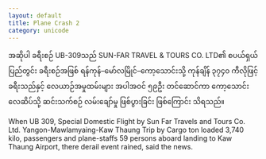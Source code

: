```yaml
---
layout: default
title: Plane Crash 2
category: unicode
---
```


<p class="my"><span class="mm3">အဆိုပါ ခရီးစဉ် UB-309သည် SUN-FAR TRAVEL &amp; TOURS CO. LTD၏ စပယ်ရှယ် ပြည်တွင်း ခရီးစဉ်အဖြစ် ရန်ကုန်–မော်လမြိုင်–ကော့သောင်းသို့ ကုန်ချိန် ၃၇၄၀ ကီလိုဖြင့် ခရီးသည်နှင့် လေယာဉ်အမှုထမ်းများ အပါအဝင် ၅၉ဦး တင်ဆောင်ကာ ကော့သောင်း လေဆိပ်သို့ ဆင်းသက်စဉ် လမ်းချော်မှု ဖြစ်ပွားခြင်း ဖြစ်ကြောင်း သိရသည်။</span></p>

<p class="hide-this">When UB 309, Special Domestic Flight by Sun Far Travels and Tours Co. Ltd. Yangon-Mawlamyaing-Kaw Thaung Trip by Cargo ton loaded 3,740 kilo, passengers and plane-staffs 59 persons aboard landing to Kaw Thaung Airport, there derail event rained, said the news.</p>
